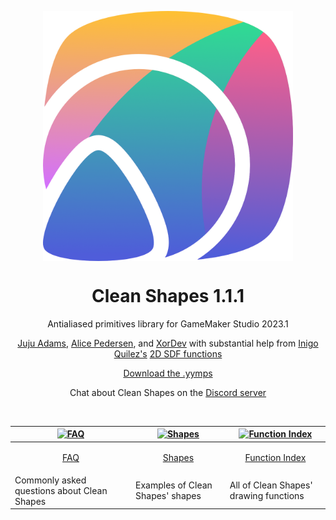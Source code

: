 <p align="center"><img src="https://raw.githubusercontent.com/JujuAdams/Clean-Shapes/master/LOGO.png" style="display:block; margin:auto; width:400px"></p>

<h1 align="center">Clean Shapes 1.1.1</h1>

<p align="center">Antialiased primitives library for GameMaker Studio 2023.1</p>

<p align="center"><a href="https://www.jujuadams.com/" target="_blank">Juju Adams</a>, <a href="https://baku.moe/" target="_blank">Alice Pedersen</a>, and <a href="https://linktr.ee/xordev/" target="_blank">XorDev</a> with substantial help from <a href="https://www.iquilezles.org/">Inigo Quilez's</a> <a href="https://www.iquilezles.org/www/articles/distfunctions2d/distfunctions2d.htm">2D SDF functions</a></p>

<p align="center"><a href="https://github.com/JujuAdams/clean-shapes/releases/">Download the .yymps</a></p>
<p align="center">Chat about Clean Shapes on the <a href="https://discord.gg/8krYCqr">Discord server</a></p>

&nbsp;

|[![FAQ](https://raw.githubusercontent.com/wiki/JujuAdams/scribble/images/faq.png)](https://github.com/JujuAdams/Clean-Shapes/wiki/FAQ)|[![Shapes](https://raw.githubusercontent.com/wiki/JujuAdams/scribble/images/features.png)](https://github.com/JujuAdams/Clean-Shapes/wiki/Shapes)|[![Function Index](https://raw.githubusercontent.com/wiki/JujuAdams/scribble/images/code.png)](https://github.com/JujuAdams/Clean-Shapes/wiki/Function-Index)|
|----------------------|----------------------|----------------------|
|<p align="center">[FAQ](https://github.com/JujuAdams/Clean-Shapes/wiki/FAQ)</p>|<p align="center">[Shapes](https://github.com/JujuAdams/Clean-Shapes/wiki/Shapes)</p>|<p align="center">[Function Index](https://github.com/JujuAdams/Clean-Shapes/wiki/Function-Index)</p>|
|Commonly asked questions about Clean Shapes|Examples of Clean Shapes' shapes|All of Clean Shapes' drawing functions|
